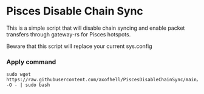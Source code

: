 # Pisces Disable Chain Sync

This is a simple script that will disable chain syncing and enable packet transfers through gateway-rs for Pisces hotspots.

Beware that this script will replace your current sys.config

### Apply command

    sudo wget https://raw.githubusercontent.com/axofhell/PiscesDisableChainSync/main/apply.sh -O - | sudo bash
